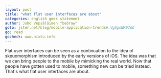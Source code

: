```yaml
---
layout: post
title: "what flat user interfaces are about"
categories: english geek statement
author: Juho Vepsäläinen "bebraw"
goto: jster.net/blog/mobile-application-trends#.VgSgsWR97dQ
go: read
gocheck: www.nixtu.info
---
```

Flat user interfaces can be seen as a continuation to the idea of skeuomorphism introduced by the early versions of iOS.
The idea was that we can bring people to the mobile by mimicking the real world. Now that people have gotten used to mobile, something new can be tried instead.
That's what flat user interfaces are about.
